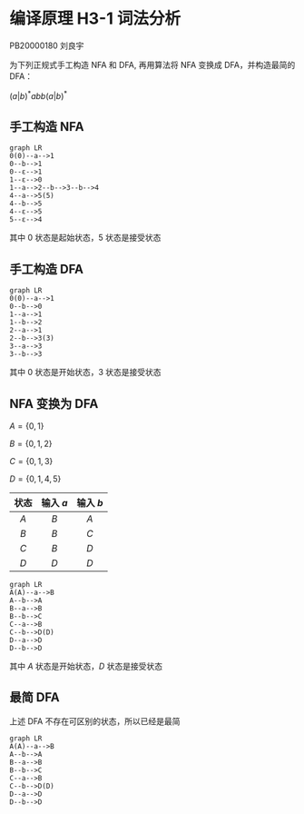 # 编译原理 H3-1 词法分析

PB20000180 刘良宇

为下列正规式手工构造 NFA 和 DFA, 再用算法将 NFA 变换成 DFA，并构造最简的 DFA： 

$(a|b)^*abb(a|b)^*$

## 手工构造 NFA

```mermaid
graph LR
0(0)--a-->1
0--b-->1
0--ε-->1
1--ε-->0
1--a-->2--b-->3--b-->4
4--a-->5(5)
4--b-->5
4--ε-->5
5--ε-->4
```

其中 $0$ 状态是起始状态，$5$ 状态是接受状态

## 手工构造 DFA

```mermaid
graph LR
0(0)--a-->1
0--b-->0
1--a-->1
1--b-->2
2--a-->1
2--b-->3(3)
3--a-->3
3--b-->3
```

其中 $0$ 状态是开始状态，$3$ 状态是接受状态

## NFA 变换为 DFA

$A = \{0, 1\}$

$B = \{0, 1, 2\}$

$C = \{0, 1, 3\}$

$D = \{0, 1, 4, 5\}$

| 状态 | 输入 $a$ | 输入 $b$ |
| :--: | :------: | :------: |
| $A$  |   $B$    |   $A$    |
| $B$  |   $B$    |   $C$    |
| $C$  |   $B$    |   $D$    |
| $D$  |   $D$    |   $D$    |

```mermaid
graph LR
A(A)--a-->B
A--b-->A
B--a-->B
B--b-->C
C--a-->B
C--b-->D(D)
D--a-->D
D--b-->D
```

其中 $A$ 状态是开始状态，$D$ 状态是接受状态

## 最简 DFA

上述 DFA 不存在可区别的状态，所以已经是最简

```mermaid
graph LR
A(A)--a-->B
A--b-->A
B--a-->B
B--b-->C
C--a-->B
C--b-->D(D)
D--a-->D
D--b-->D
```

